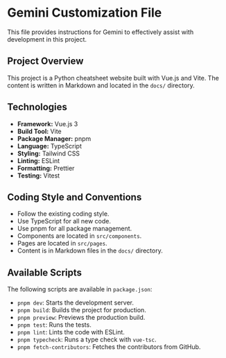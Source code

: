 # Gemini Customization File

This file provides instructions for Gemini to effectively assist with development in this project.

## Project Overview

This project is a Python cheatsheet website built with Vue.js and Vite. The content is written in Markdown and located in the `docs/` directory.

## Technologies

*   **Framework:** Vue.js 3
*   **Build Tool:** Vite
*   **Package Manager:** pnpm
*   **Language:** TypeScript
*   **Styling:** Tailwind CSS
*   **Linting:** ESLint
*   **Formatting:** Prettier
*   **Testing:** Vitest

## Coding Style and Conventions

*   Follow the existing coding style.
*   Use TypeScript for all new code.
*   Use pnpm for all package management.
*   Components are located in `src/components`.
*   Pages are located in `src/pages`.
*   Content is in Markdown files in the `docs/` directory.

## Available Scripts

The following scripts are available in `package.json`:

*   `pnpm dev`: Starts the development server.
*   `pnpm build`: Builds the project for production.
*   `pnpm preview`: Previews the production build.
*   `pnpm test`: Runs the tests.
*   `pnpm lint`: Lints the code with ESLint.
*   `pnpm typecheck`: Runs a type check with `vue-tsc`.
*   `pnpm fetch-contributors`: Fetches the contributors from GitHub.
